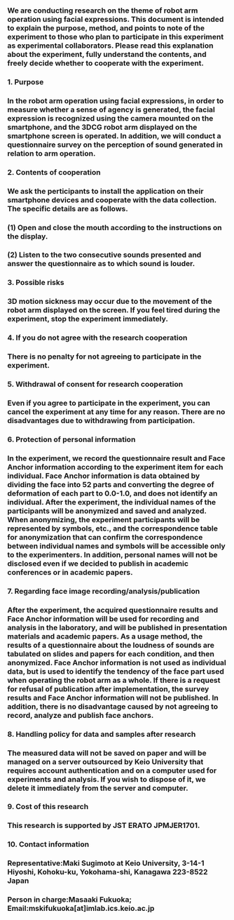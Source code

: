 ### We are conducting research on the theme of robot arm operation using facial expressions. This document is intended to explain the purpose, method, and points to note of the experiment to those who plan to participate in this experiment as experimental collaborators. Please read this explanation about the experiment, fully understand the contents, and freely decide whether to cooperate with the experiment.

### 1. Purpose
### In the robot arm operation using facial expressions, in order to measure whether a sense of agency is generated, the facial expression is recognized using the camera mounted on the smartphone, and the 3DCG robot arm displayed on the smartphone screen is operated. In addition, we will conduct a questionnaire survey on the perception of sound generated in relation to arm operation.

### 2. Contents of cooperation
### We ask the perticipants to install the application on their smartphone devices and cooperate with the data collection. The specific details are as follows.
### (1) Open and close the mouth according to the instructions on the display.
### (2) Listen to the two consecutive sounds presented and answer the questionnaire as to which sound is louder.

### 3. Possible risks
### 3D motion sickness may occur due to the movement of the robot arm displayed on the screen. If you feel tired during the experiment, stop the experiment immediately.

### 4. If you do not agree with the research cooperation
### There is no penalty for not agreeing to participate in the experiment.

### 5. Withdrawal of consent for research cooperation
### Even if you agree to participate in the experiment, you can cancel the experiment at any time for any reason. There are no disadvantages due to withdrawing from participation.

### 6. Protection of personal information
### In the experiment, we record the questionnaire result and Face Anchor information according to the experiment item for each individual. Face Anchor information is data obtained by dividing the face into 52 parts and converting the degree of deformation of each part to 0.0-1.0, and does not identify an individual. After the experiment, the individual names of the participants will be anonymized and saved and analyzed. When anonymizing, the experiment participants will be represented by symbols, etc., and the correspondence table for anonymization that can confirm the correspondence between individual names and symbols will be accessible only to the experimenters. In addition, personal names will not be disclosed even if we decided to publish in academic conferences or in academic papers.

### 7. Regarding face image recording/analysis/publication
### After the experiment, the acquired questionnaire results and Face Anchor information will be used for recording and analysis in the laboratory, and will be published in presentation materials and academic papers. As a usage method, the results of a questionnaire about the loudness of sounds are tabulated on slides and papers for each condition, and then anonymized. Face Anchor information is not used as individual data, but is used to identify the tendency of the face part used when operating the robot arm as a whole. If there is a request for refusal of publication after implementation, the survey results and Face Anchor information will not be published. In addition, there is no disadvantage caused by not agreeing to record, analyze and publish face anchors. 

### 8. Handling policy for data and samples after research
### The measured data will not be saved on paper and will be managed on a server outsourced by Keio University that requires account authentication and on a computer used for experiments and analysis. If you wish to dispose of it, we delete it immediately from the server and computer.

### 9. Cost of this research
### This research is supported by JST ERATO JPMJER1701. 

### 10. Contact information
### Representative:Maki Sugimoto at Keio University, 3-14-1 Hiyoshi, Kohoku-ku, Yokohama-shi, Kanagawa 223-8522 Japan
### Person in charge:Masaaki Fukuoka; Email:mskifukuoka[at]imlab.ics.keio.ac.jp 

